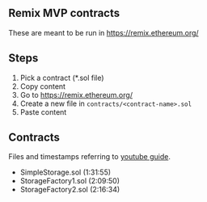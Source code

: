 ## Remix MVP contracts

These are meant to be run in https://remix.ethereum.org/

## Steps
1. Pick a contract (*.sol file)
2. Copy content
3. Go to https://remix.ethereum.org/
4. Create a new file in ``contracts/<contract-name>.sol``
5. Paste content

## Contracts
 Files and timestamps referring to [youtube guide](https://www.youtube.com/watch?v=M576WGiDBdQ&ab_channel=freeCodeCamp.org).

- SimpleStorage.sol (1:31:55)
- StorageFactory1.sol (2:09:50)
- StorageFactory2.sol (2:16:34)
